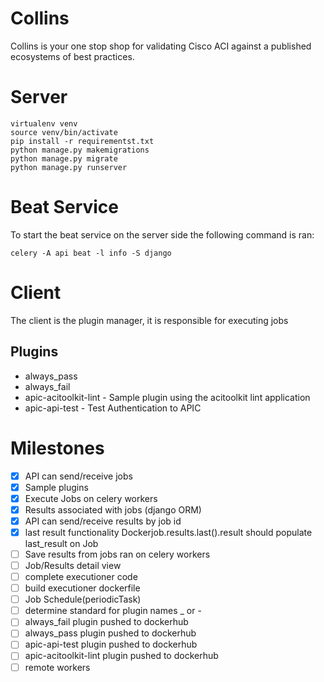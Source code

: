 # Collins

Collins is your one stop shop for validating Cisco ACI against a published ecosystems of best practices.

# Server

```
virtualenv venv
source venv/bin/activate
pip install -r requirementst.txt
python manage.py makemigrations
python manage.py migrate
python manage.py runserver

```

# Beat Service

To start the beat service on the server side the following command is ran:

```
celery -A api beat -l info -S django
```


# Client

The client is the plugin manager, it is responsible for executing jobs



## Plugins

* always_pass
* always_fail
* apic-acitoolkit-lint - Sample plugin using the acitoolkit lint application
* apic-api-test - Test Authentication to APIC


# Milestones
- [x] API can send/receive jobs
- [x] Sample plugins
- [x] Execute Jobs on celery workers
- [x] Results associated with jobs (django ORM)
- [x] API can send/receive results by job id
- [x] last result functionality Dockerjob.results.last().result should populate last_result on Job
- [ ] Save results from jobs ran on celery workers
- [ ] Job/Results detail view
- [ ] complete executioner code
- [ ] build executioner dockerfile
- [ ] Job Schedule(periodicTask)
- [ ] determine standard for plugin names _ or -
- [ ] always_fail plugin pushed to dockerhub
- [ ] always_pass plugin pushed to dockerhub
- [ ] apic-api-test plugin pushed to dockerhub
- [ ] apic-acitoolkit-lint plugin pushed to dockerhub
- [ ] remote workers

